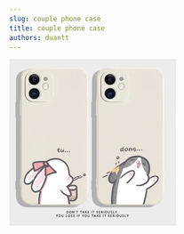 ```yaml
---
slug: couple phone case
title: couple phone case
authors: duantt
---
```



![couple phone case](./couplephonecase.jpg)